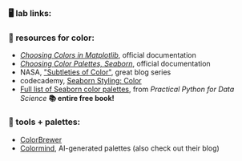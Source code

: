 ### 🖥️ lab links: 
  
### 🤖 resources for color:
- [_Choosing Colors in Matplotlib_](https://matplotlib.org/stable/users/explain/colors/colormaps.html), official documentation
- [_Choosing Color Palettes, Seaborn_](https://seaborn.pydata.org/tutorial/color_palettes.html), official documentation
- NASA, ["Subtleties of Color"](https://earthobservatory.nasa.gov/blogs/elegantfigures/2013/08/05/subtleties-of-color-part-1-of-6/), great blog series
- codecademy, [Seaborn Styling: Color](https://www.codecademy.com/article/seaborn-design-ii)
- [Full list of Seaborn color palettes](https://www.practicalpythonfordatascience.com/ap_seaborn_palette), from _Practical Python for Data Science_ **📚 entire free book!**

### 🎨 tools + palettes:
- [ColorBrewer](https://colorbrewer2.org)
- [Colormind](http://colormind.io/), AI-generated palettes (also check out their blog)
